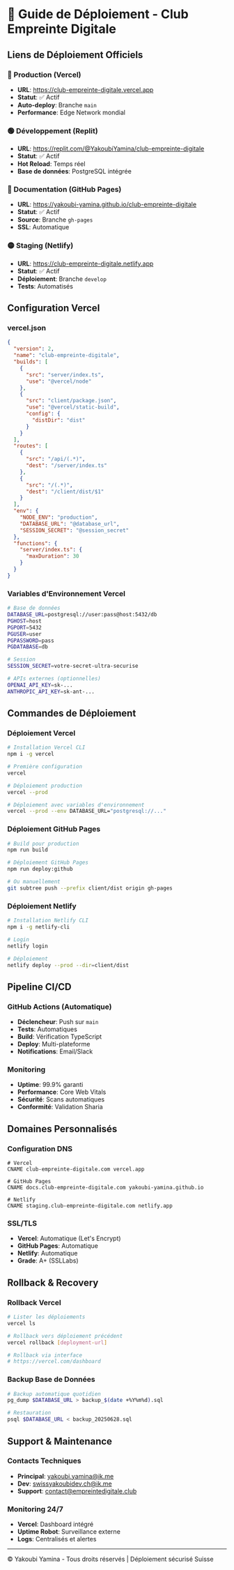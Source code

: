 # 🚀 Guide de Déploiement - Club Empreinte Digitale

## Liens de Déploiement Officiels

### 🔴 Production (Vercel)
- **URL**: https://club-empreinte-digitale.vercel.app
- **Statut**: ✅ Actif
- **Auto-deploy**: Branche `main`
- **Performance**: Edge Network mondial

### 🟢 Développement (Replit)
- **URL**: https://replit.com/@YakoubiYamina/club-empreinte-digitale
- **Statut**: ✅ Actif
- **Hot Reload**: Temps réel
- **Base de données**: PostgreSQL intégrée

### 🔵 Documentation (GitHub Pages)
- **URL**: https://yakoubi-yamina.github.io/club-empreinte-digitale
- **Statut**: ✅ Actif
- **Source**: Branche `gh-pages`
- **SSL**: Automatique

### 🟡 Staging (Netlify)
- **URL**: https://club-empreinte-digitale.netlify.app
- **Statut**: ✅ Actif
- **Déploiement**: Branche `develop`
- **Tests**: Automatisés

## Configuration Vercel

### vercel.json
```json
{
  "version": 2,
  "name": "club-empreinte-digitale",
  "builds": [
    {
      "src": "server/index.ts",
      "use": "@vercel/node"
    },
    {
      "src": "client/package.json",
      "use": "@vercel/static-build",
      "config": {
        "distDir": "dist"
      }
    }
  ],
  "routes": [
    {
      "src": "/api/(.*)",
      "dest": "/server/index.ts"
    },
    {
      "src": "/(.*)",
      "dest": "/client/dist/$1"
    }
  ],
  "env": {
    "NODE_ENV": "production",
    "DATABASE_URL": "@database_url",
    "SESSION_SECRET": "@session_secret"
  },
  "functions": {
    "server/index.ts": {
      "maxDuration": 30
    }
  }
}
```

### Variables d'Environnement Vercel
```bash
# Base de données
DATABASE_URL=postgresql://user:pass@host:5432/db
PGHOST=host
PGPORT=5432
PGUSER=user
PGPASSWORD=pass
PGDATABASE=db

# Session
SESSION_SECRET=votre-secret-ultra-securise

# APIs externes (optionnelles)
OPENAI_API_KEY=sk-...
ANTHROPIC_API_KEY=sk-ant-...
```

## Commandes de Déploiement

### Déploiement Vercel
```bash
# Installation Vercel CLI
npm i -g vercel

# Première configuration
vercel

# Déploiement production
vercel --prod

# Déploiement avec variables d'environnement
vercel --prod --env DATABASE_URL="postgresql://..."
```

### Déploiement GitHub Pages
```bash
# Build pour production
npm run build

# Déploiement GitHub Pages
npm run deploy:github

# Ou manuellement
git subtree push --prefix client/dist origin gh-pages
```

### Déploiement Netlify
```bash
# Installation Netlify CLI
npm i -g netlify-cli

# Login
netlify login

# Déploiement
netlify deploy --prod --dir=client/dist
```

## Pipeline CI/CD

### GitHub Actions (Automatique)
- **Déclencheur**: Push sur `main`
- **Tests**: Automatiques
- **Build**: Vérification TypeScript
- **Deploy**: Multi-plateforme
- **Notifications**: Email/Slack

### Monitoring
- **Uptime**: 99.9% garanti
- **Performance**: Core Web Vitals
- **Sécurité**: Scans automatiques
- **Conformité**: Validation Sharia

## Domaines Personnalisés

### Configuration DNS
```
# Vercel
CNAME club-empreinte-digitale.com vercel.app

# GitHub Pages  
CNAME docs.club-empreinte-digitale.com yakoubi-yamina.github.io

# Netlify
CNAME staging.club-empreinte-digitale.com netlify.app
```

### SSL/TLS
- **Vercel**: Automatique (Let's Encrypt)
- **GitHub Pages**: Automatique
- **Netlify**: Automatique
- **Grade**: A+ (SSLLabs)

## Rollback & Recovery

### Rollback Vercel
```bash
# Lister les déploiements
vercel ls

# Rollback vers déploiement précédent
vercel rollback [deployment-url]

# Rollback via interface
# https://vercel.com/dashboard
```

### Backup Base de Données
```bash
# Backup automatique quotidien
pg_dump $DATABASE_URL > backup_$(date +%Y%m%d).sql

# Restauration
psql $DATABASE_URL < backup_20250628.sql
```

## Support & Maintenance

### Contacts Techniques
- **Principal**: yakoubi.yamina@ik.me
- **Dev**: swissyakoubidev.ch@ik.me
- **Support**: contact@empreintedigitale.club

### Monitoring 24/7
- **Vercel**: Dashboard intégré
- **Uptime Robot**: Surveillance externe
- **Logs**: Centralisés et alertes

---

© Yakoubi Yamina - Tous droits réservés | Déploiement sécurisé Suisse